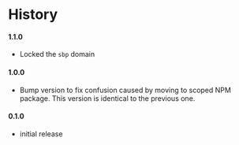 # History

#### 1.1.0

- Locked the `sbp` domain

#### 1.0.0

- Bump version to fix confusion caused by moving to scoped NPM package. This version is identical to the previous one.

#### 0.1.0

- initial release
